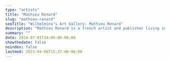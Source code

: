 ```yaml
---
type: "artists"
title: "Mathieu Renard"
slug: "mathieu-renard"
seoTitle: "Wilhelmina's Art Gallery: Mathieu Renard"
description: "Mathieu Renard is a french artist and publisher living in Rennes. In 2003, he founded Lendroit éditions, a publishing house, bookstore and gallery entirely dedicated to artists’ publishing. His artistic work focuses on drawing, cutting and editing, in a practice that plays on multiple references."
summary: ""
date: 2014-07-01T14:00:00-06:00
showthedate: false
noindex: false
lastmod: 2023-04-06T15:37:00-06:00
---
```

